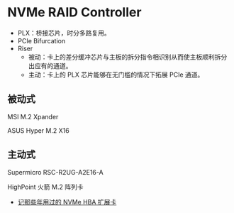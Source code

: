 # NVMe RAID Controller

- PLX：桥接芯片，时分多路复用。
- PCIe Bifurcation
- Riser
  - 被动：卡上的差分缓冲芯片与主板的拆分指令相识别从而使主板顺利拆分出应有的通道。
  - 主动：卡上的 PLX 芯片能够在无门槛的情况下拓展 PCIe 通道。

## 被动式

MSI M.2 Xpander

ASUS Hyper M.2 X16

## 主动式

Supermicro RSC-R2UG-A2E16-A

HighPoint 火箭 M.2 阵列卡

- [记那些年用过的 NVMe HBA 扩展卡](https://www.chiphell.com/thread-1885185-1-1.html)

